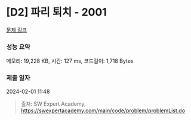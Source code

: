 # [D2] 파리 퇴치 - 2001 

[문제 링크](https://swexpertacademy.com/main/code/problem/problemDetail.do?contestProbId=AV5PzOCKAigDFAUq) 

### 성능 요약

메모리: 19,228 KB, 시간: 127 ms, 코드길이: 1,718 Bytes

### 제출 일자

2024-02-01 11:48



> 출처: SW Expert Academy, https://swexpertacademy.com/main/code/problem/problemList.do